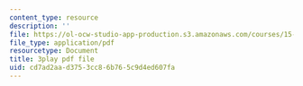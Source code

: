 ```yaml
---
content_type: resource
description: ''
file: https://ol-ocw-studio-app-production.s3.amazonaws.com/courses/15-031j-energy-decisions-markets-and-policies-spring-2012/cd7ad2aad3753cc86b765c9d4ed607fa_NmVdm5kqDvM.pdf
file_type: application/pdf
resourcetype: Document
title: 3play pdf file
uid: cd7ad2aa-d375-3cc8-6b76-5c9d4ed607fa
---
```

